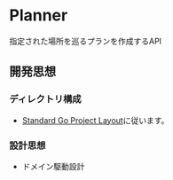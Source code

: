 # Planner
指定された場所を巡るプランを作成するAPI

## 開発思想
### ディレクトリ構成
- [Standard Go Project Layout](https://github.com/golang-standards/project-layout)に従います。

### 設計思想
- ドメイン駆動設計
